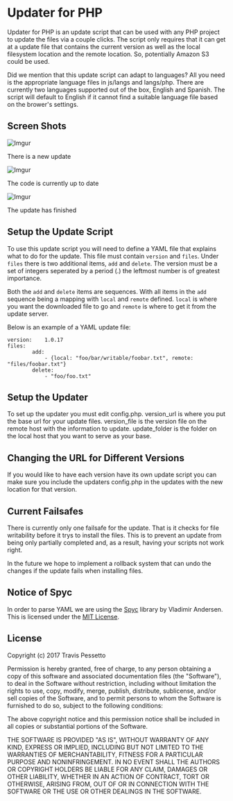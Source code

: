 # Updater for PHP

Updater for PHP is an update script that can be used with any PHP project to update
the files via a couple clicks.  The script only requires that it can get at a
update file that contains the current version as well as the local filesystem
location and the remote location.  So, potentially Amazon S3 could be used.

Did we mention that this update script can adapt to languages?  All you need is
the appropriate language files in js/langs and langs/php.  There are currently
two languages supported out of the box, English and Spanish.  The script will
default to English if it cannot find a suitable language file based on the
brower's settings.

## Screen Shots

![Imgur](http://i.imgur.com/kF1GrPp.png)

There is a new update

![Imgur](http://i.imgur.com/bcCyLJc.png)

The code is currently up to date

![Imgur](http://i.imgur.com/BbKhpls.png)

The update has finished

## Setup the Update Script

To use this update script you will need to define a YAML file that explains
what to do for the update.  This file must contain `version` and `files`.
Under `files` there is two additional items, `add` and `delete`.  The version
must be a set of integers seperated by a period (.) the leftmost number is of
greatest importance.

Both the `add` and `delete` items are sequences.  With all items in the `add`
sequence being a mapping with `local` and `remote` defined.  `local` is where
you want the downloaded file to go and `remote` is where to get it from the
update server.

Below is an example of a YAML update file:

```
version:    1.0.17
files:
        add:
            - {local: "foo/bar/writable/foobar.txt", remote: "files/foobar.txt"}
        delete:
            - "foo/foo.txt"
```

## Setup the Updater

To set up the updater you must edit config.php.  version_url is where you put the
base url for your update files.  version_file is the version file on the remote
host with the information to update.  update_folder is the folder on the local
host that you want to serve as your base.

## Changing the URL for Different Versions

If you would like to have each version have its own update script you can make
sure you include the updaters config.php in the updates with the new location
for that version.

## Current Failsafes

There is currently only one failsafe for the update.  That is it checks for
file writability before it trys to install the files.  This is to prevent an
update from being only partially completed and, as a result, having your scripts
not work right.

In the future we hope to implement a rollback system that can undo the changes
if the update fails when installing files.

## Notice of Spyc

In order to parse YAML we are using the [Spyc](https://github.com/mustangostang/spyc)
library by Vladimir Andersen.  This is licensed under the [MIT License](https://github.com/mustangostang/spyc/blob/master/COPYING).

## License

Copyright (c) 2017 Travis Pessetto

Permission is hereby granted, free of charge, to any person obtaining a copy
of this software and associated documentation files (the "Software"), to deal
in the Software without restriction, including without limitation the rights
to use, copy, modify, merge, publish, distribute, sublicense, and/or sell
copies of the Software, and to permit persons to whom the Software is
furnished to do so, subject to the following conditions:

The above copyright notice and this permission notice shall be included in all
copies or substantial portions of the Software.

THE SOFTWARE IS PROVIDED "AS IS", WITHOUT WARRANTY OF ANY KIND, EXPRESS OR
IMPLIED, INCLUDING BUT NOT LIMITED TO THE WARRANTIES OF MERCHANTABILITY,
FITNESS FOR A PARTICULAR PURPOSE AND NONINFRINGEMENT. IN NO EVENT SHALL THE
AUTHORS OR COPYRIGHT HOLDERS BE LIABLE FOR ANY CLAIM, DAMAGES OR OTHER
LIABILITY, WHETHER IN AN ACTION OF CONTRACT, TORT OR OTHERWISE, ARISING FROM,
OUT OF OR IN CONNECTION WITH THE SOFTWARE OR THE USE OR OTHER DEALINGS IN THE
SOFTWARE.
